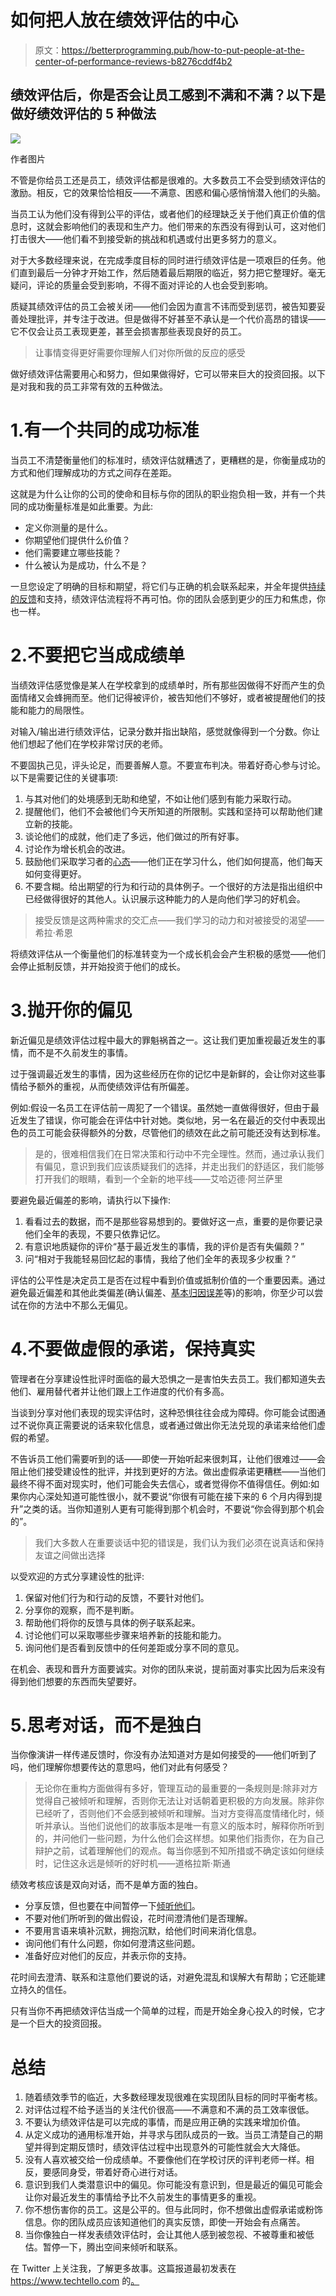 # 如何把人放在绩效评估的中心

> 原文：<https://betterprogramming.pub/how-to-put-people-at-the-center-of-performance-reviews-b8276cddf4b2>

## 绩效评估后，你是否会让员工感到不满和不满？以下是做好绩效评估的 5 种做法

![](img/9bce145443a1db7d8347c721604af138.png)

作者图片

不管是你给员工还是员工，绩效评估都是很难的。大多数员工不会受到绩效评估的激励。相反，它的效果恰恰相反——不满意、困惑和偏心感悄悄潜入他们的头脑。

当员工认为他们没有得到公平的评估，或者他们的经理缺乏关于他们真正价值的信息时，这就会影响他们的表现和生产力。他们带来的东西没有得到认可，这对他们打击很大——他们看不到接受新的挑战和机遇或付出更多努力的意义。

对于大多数经理来说，在完成季度目标的同时进行绩效评估是一项艰巨的任务。他们直到最后一分钟才开始工作，然后随着最后期限的临近，努力把它整理好。毫无疑问，评论的质量会受到影响，不得不面对评论的人也会受到影响。

质疑其绩效评估的员工会被关闭——他们会因为直言不讳而受到惩罚，被告知要妥善处理批评，并专注于改进。但是做得不好甚至不承认是一个代价高昂的错误——它不仅会让员工表现更差，甚至会损害那些表现良好的员工。

> 让事情变得更好需要你理解人们对你所做的反应的感受

做好绩效评估需要用心和努力，但如果做得好，它可以带来巨大的投资回报。以下是对我和我的员工非常有效的五种做法。

# 1.有一个共同的成功标准

当员工不清楚衡量他们的标准时，绩效评估就糟透了，更糟糕的是，你衡量成功的方式和他们理解成功的方式之间存在差距。

这就是为什么让你的公司的使命和目标与你的团队的职业抱负相一致，并有一个共同的成功衡量标准是如此重要。为此:

*   定义你测量的是什么。
*   你期望他们提供什么价值？
*   他们需要建立哪些技能？
*   什么被认为是成功，什么不是？

一旦您设定了明确的目标和期望，将它们与正确的机会联系起来，并全年提供[持续的反馈](https://www.techtello.com/how-to-give-constructive-feedback/)和支持，绩效评估流程将不再可怕。你的团队会感到更少的压力和焦虑，你也一样。

# 2.不要把它当成成绩单

当绩效评估感觉像是某人在学校拿到的成绩单时，所有那些因做得不好而产生的负面情绪又会蜂拥而至。他们记得被评价，被告知他们不够好，或者被提醒他们的技能和能力的局限性。

对输入/输出进行绩效评估，记录分数并指出缺陷，感觉就像得到一个分数。你让他们想起了他们在学校非常讨厌的老师。

不要固执己见，评头论足，而要善解人意。不要宣布判决。带着好奇心参与讨论。以下是需要记住的关键事项:

1.  与其对他们的处境感到无助和绝望，不如让他们感到有能力采取行动。
2.  提醒他们，他们不会被他们今天所知道的所限制。实践和坚持可以帮助他们建立新的技能。
3.  谈论他们的成就，他们走了多远，他们做过的所有好事。
4.  讨论作为增长机会的改进。
5.  鼓励他们采取学习者的[心态](https://www.techtello.com/fixed-mindset-vs-growth-mindset/)——他们正在学习什么，他们如何提高，他们每天如何变得更好。
6.  不要含糊。给出期望的行为和行动的具体例子。一个很好的方法是指出组织中已经做得很好的其他人。认识展示这种能力的人是向他们学习的好机会。

> 接受反馈是这两种需求的交汇点——我们学习的动力和对被接受的渴望——希拉·希恩

将绩效评估从一个衡量他们的标准转变为一个成长机会会产生积极的感觉——他们会停止抵制反馈，并开始投资于他们的成长。

# 3.抛开你的偏见

新近偏见是绩效评估过程中最大的罪魁祸首之一。这让我们更加重视最近发生的事情，而不是不久前发生的事情。

过于强调最近发生的事情，因为这些经历在你的记忆中是新鲜的，会让你对这些事情给予额外的重视，从而使绩效评估有所偏差。

例如:假设一名员工在评估前一周犯了一个错误。虽然她一直做得很好，但由于最近发生了错误，你可能会在评估中针对她。类似地，另一名在最近的交付中表现出色的员工可能会获得额外的分数，尽管他们的绩效在此之前可能还没有达到标准。

> 是的，很难相信我们在日常决策和行动中不完全理性。然而，通过承认我们有偏见，意识到我们应该质疑我们的选择，并走出我们的舒适区，我们能够打开我们的眼睛，看到一个全新的地平线——艾哈迈德·阿兰萨里

要避免最近偏差的影响，请执行以下操作:

1.  看看过去的数据，而不是那些容易想到的。要做好这一点，重要的是你要记录他们全年的表现，不要只依靠记忆。
2.  有意识地质疑你的评价“基于最近发生的事情，我的评价是否有失偏颇？”
3.  问“相对于我能轻易回忆起的事情，我给了他们全年的表现多少权重？”

评估的公平性是决定员工是否在过程中看到价值或抵制价值的一个重要因素。通过避免最近偏差和其他此类偏差(确认偏差、[基本归因误差](https://www.techtello.com/fundamental-attribution-error/)等)的影响，你至少可以尝试在你的方法中不那么无偏见。

# 4.不要做虚假的承诺，保持真实

管理者在分享建设性批评时面临的最大恐惧之一是害怕失去员工。我们都知道失去他们、雇用替代者并让他们跟上工作进度的代价有多高。

当谈到分享对他们表现的现实评估时，这种恐惧往往会成为障碍。你可能会试图通过不说你真正需要说的话来软化信息，或者通过做出你无法兑现的承诺来给他们虚假的希望。

不告诉员工他们需要听到的话——即使一开始听起来很刺耳，让他们很难过——会阻止他们接受建设性的批评，并找到更好的方法。做出虚假承诺更糟糕——当他们最终不得不面对现实时，他们可能会失去信心，或者觉得你不值得信任。例如:如果你内心深处知道可能性很小，就不要说“你很有可能在接下来的 6 个月内得到提升”之类的话。当你知道别人更有可能得到那个机会时，不要说“你会得到那个机会的”。

> 我们大多数人在重要谈话中犯的错误是，我们认为我们必须在说真话和保持友谊之间做出选择

以受欢迎的方式分享建设性的批评:

1.  保留对他们行为和行动的反馈，不要针对他们。
2.  分享你的观察，而不是判断。
3.  帮助他们将你的反馈与具体的例子联系起来。
4.  讨论他们可以采取哪些步骤来培养新的技能和能力。
5.  询问他们是否看到反馈中的任何差距或分享不同的意见。

在机会、表现和晋升方面要诚实。对你的团队来说，提前面对事实比因为后来没有得到他们想要的东西而失望要好。

# 5.思考对话，而不是独白

当你像演讲一样传递反馈时，你没有办法知道对方是如何接受的——他们听到了吗，他们理解你想要传达的意思吗，他们对此有何感受？

> 无论你在重构方面做得有多好，管理互动的最重要的一条规则是:除非对方觉得自己被倾听和理解，否则你无法让对话朝着更积极的方向发展。除非你已经听了，否则他们不会感到被倾听和理解。当对方变得高度情绪化时，倾听并承认。当他们说他们的故事版本是唯一有意义的版本时，解释你所听到的，并问他们一些问题，为什么他们会这样想。如果他们指责你，在为自己辩护之前，试着理解他们的观点。每当你感到不知所措或不确定该如何继续时，记住这永远是倾听的好时机——道格拉斯·斯通

绩效考核应该是双向对话，而不是单方面的独白。

*   分享反馈，但也要在中间暂停一下[倾听他们](https://www.techtello.com/effective-listening-makes-better-leaders/)。
*   不要对他们所听到的做出假设，花时间澄清他们是否理解。
*   不要用言语来填补沉默，拥抱沉默，给他们时间来消化信息。
*   询问他们有什么问题，你如何澄清这些问题。
*   准备好应对他们的反应，并表示你的支持。

花时间去澄清、联系和注意他们要说的话，对避免混乱和误解大有帮助；它还能建立持久的信任。

只有当你不再把绩效评估当成一个简单的过程，而是开始全身心投入的时候，它才是一个巨大的投资回报。

# **总结**

1.  随着绩效季节的临近，大多数经理发现很难在实现团队目标的同时平衡考核。
2.  对评估过程不给予适当的关注代价很高——不满意和不满的员工效率很低。
3.  不要认为绩效评估是可以完成的事情，而是应用正确的实践来增加价值。
4.  从定义成功的通用标准开始，并寻求与团队成员的一致。当员工清楚自己的期望并得到定期反馈时，绩效评估过程中出现意外的可能性就会大大降低。
5.  没有人喜欢被交给一份成绩单。不要像他们在学校讨厌的评判老师一样。相反，要感同身受，带着好奇心进行对话。
6.  意识到我们人类潜意识中的偏见。你可能没有意识到，但是最近的偏见可能会让你对最近发生的事情给予比不久前发生的事情更多的重视。
7.  你不想伤害你的员工。这是公平的。但与此同时，你不想做出虚假承诺或粉饰信息。你的团队成员应该知道他们的真实反馈，即使一开始会有点痛苦。
8.  当你像独白一样发表绩效评估时，会让其他人感到被忽视、不被尊重和被低估。暂停一下，腾出空间来倾听和联系。

在 Twitter 上关注我，了解更多故事。这篇报道最初发表在 https://www.techtello.com 的[。](https://www.techtello.com/performance-reviews/)